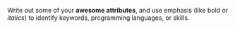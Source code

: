 Write out some of your **awesome attributes**, and use emphasis (like bold or *italics*) to identify keywords, programming languages, or skills. 
